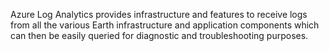 Azure Log Analytics provides infrastructure and features to receive logs from all the various Earth infrastructure and application components which can then be easily queried for diagnostic and troubleshooting purposes.
